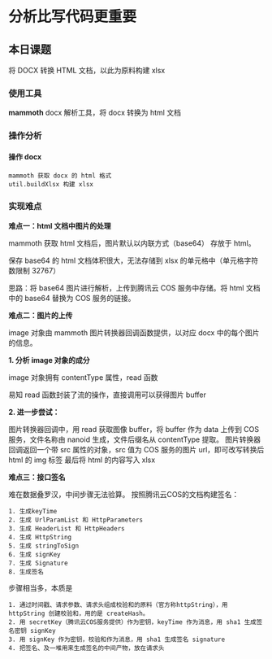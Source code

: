 # 分析比写代码更重要

## 本日课题
将 DOCX 转换 HTML 文档，以此为原料构建 xlsx

### 使用工具

**mammoth**
  docx 解析工具，将 docx 转换为 html 文档


### 操作分析

#### 操作 docx

    mammoth 获取 docx 的 html 格式
    util.buildXlsx 构建 xlsx


### 实现难点

**难点一：html 文档中图片的处理**

  mammoth 获取 html 文档后，图片默认以内联方式（base64） 存放于 html。

  保存 base64 的 html 文档体积很大，无法存储到 xlsx 的单元格中（单元格字符数限制 32767）

  思路：将 base64 图片进行解析，上传到腾讯云 COS 服务中存储。将 html 文档中的 base64 替换为 COS 服务的链接。

**难点二：图片的上传**

  image 对象由 mammoth 图片转换器回调函数提供，以对应 docx 中的每个图片的信息。

  **1. 分析 image 对象的成分**

  image 对象拥有 contentType 属性，read 函数

  易知 read 函数封装了流的操作，直接调用可以获得图片 buffer

  **2. 进一步尝试：**

  图片转换器回调中，用 read 获取图像 buffer，将 buffer 作为 data 上传到 COS 服务，文件名称由 nanoid 生成，文件后缀名从 contentType 提取。
  图片转换器回调返回一个带 src 属性的对象，src 值为 COS 服务的图片 url，即可改写转换后 html 的 img 标签
  最后将 html 的内容写入 xlsx

**难点三：接口签名**

  难在数据叠罗汉，中间步骤无法验算。
  按照腾讯云COS的文档构建签名：

    1. 生成keyTime
    2. 生成 UrlParamList 和 HttpParameters
    3. 生成 HeaderList 和 HttpHeaders
    4. 生成 HttpString
    5. 生成 stringToSign
    6. 生成 signKey
    7. 生成 Signature
    8. 生成签名

  步骤相当多，本质是

    1. 通过时间戳、请求参数、请求头组成校验和的原料（官方称httpString），用 httpString 创建校验和，用的是 createHash。
    2. 用 secretKey（腾讯云COS服务提供）作为密钥，keyTime 作为消息，用 sha1 生成签名密钥 signKey
    3. 用 signKey 作为密钥，校验和作为消息，用 sha1 生成签名 signature
    4. 把签名、及一堆用来生成签名的中间产物，放在请求头

